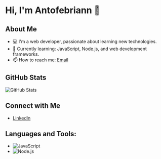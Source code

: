 # Hi, I'm Antofebriann 👋

## About Me

- 💻 I'm a web developer, passionate about learning new technologies.
- 🌱 Currently learning: JavaScript, Node.js, and web development frameworks.
- 📫 How to reach me: [Email](mailto:muhammadrezafebrianto2@gmail.com)

## GitHub Stats

![GitHub Stats](https://github-readme-stats.vercel.app/api?username=Antofebriann&show_icons=true&hide_title=true)

## Connect with Me

- [LinkedIn](https://www.linkedin.com/in/muhammadrezafebrianto/)

## Languages and Tools:

- ![JavaScript](https://img.shields.io/badge/JavaScript-F7DF1E?logo=javascript&logoColor=black)
- ![Node.js](https://img.shields.io/badge/Node.js-339933?logo=node.js&logoColor=white)
